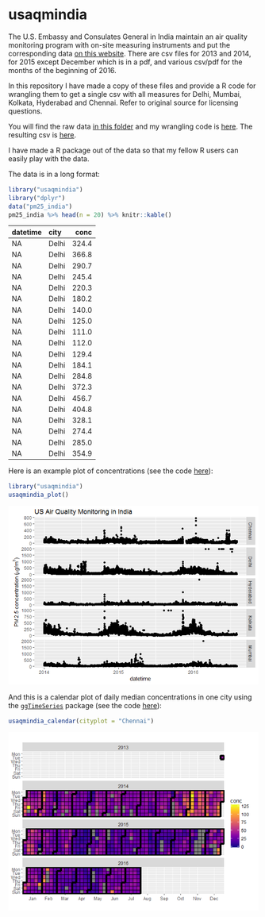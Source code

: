 usaqmindia
==========

The U.S. Embassy and Consulates General in India maintain an air quality monitoring program with on-site measuring instruments and put the corresponding data [on this website](http://newdelhi.usembassy.gov/airqualitydata.html). There are csv files for 2013 and 2014, for 2015 except December which is in a pdf, and various csv/pdf for the months of the beginning of 2016.

In this repository I have made a copy of these files and provide a R code for wrangling them to get a single csv with all measures for Delhi, Mumbai, Kolkata, Hyderabad and Chennai. Refer to original source for licensing questions.

You will find the raw data [in this folder](inst/extdata) and my wrangling code is [here](inst/pm25_consulate.R). The resulting csv is [here](inst/pm25USA.csv).

I have made a R package out of the data so that my fellow R users can easily play with the data.

The data is in a long format:

``` r
library("usaqmindia")
library("dplyr")
data("pm25_india")
pm25_india %>% head(n = 20) %>% knitr::kable()
```

| datetime | city  |   conc|
|:---------|:------|------:|
| NA       | Delhi |  324.4|
| NA       | Delhi |  366.8|
| NA       | Delhi |  290.7|
| NA       | Delhi |  245.4|
| NA       | Delhi |  220.3|
| NA       | Delhi |  180.2|
| NA       | Delhi |  140.0|
| NA       | Delhi |  125.0|
| NA       | Delhi |  111.0|
| NA       | Delhi |  112.0|
| NA       | Delhi |  129.4|
| NA       | Delhi |  184.1|
| NA       | Delhi |  284.8|
| NA       | Delhi |  372.3|
| NA       | Delhi |  456.7|
| NA       | Delhi |  404.8|
| NA       | Delhi |  328.1|
| NA       | Delhi |  274.4|
| NA       | Delhi |  285.0|
| NA       | Delhi |  354.9|

Here is an example plot of concentrations (see the code [here](R/redo_plot.R)):

``` r
library("usaqmindia")
usaqmindia_plot()
```

![](README_files/figure-markdown_github/unnamed-chunk-2-1.png)

And this is a calendar plot of daily median concentrations in one city using the [`ggTimeSeries`](https://github.com/Ather-Energy/ggTimeSeries) package (see the code [here](R/calendar.R)):

``` r
usaqmindia_calendar(cityplot = "Chennai")
```

![](README_files/figure-markdown_github/unnamed-chunk-3-1.png)
